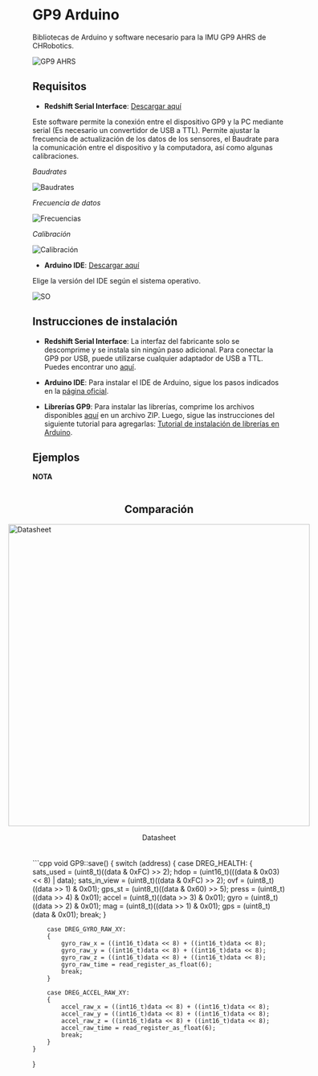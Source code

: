 # GP9 Arduino
Bibliotecas de Arduino y software necesario para la IMU GP9 AHRS de CHRobotics.

![GP9 AHRS](https://github.com/Frunk98/GP9_Arduino/blob/main/Imagenes/gp9.png)

## Requisitos  
- **Redshift Serial Interface**: [Descargar aquí](https://www.pololu.com/file/0J1934/SerialInterface_V3-1-5_8-08-2018.zip)

Este software permite la conexión entre el dispositivo GP9 y la PC mediante serial (Es necesario un convertidor de USB a TTL). Permite ajustar la frecuencia de actualización de los datos de los sensores, el Baudrate para la comunicación entre el dispositivo y la computadora, así como algunas calibraciones.

*Baudrates*

![Baudrates](https://github.com/Frunk98/GP9_Arduino/blob/main/Imagenes/rs2.png)

*Frecuencia de datos*

![Frecuencias](https://github.com/Frunk98/GP9_Arduino/blob/main/Imagenes/FR.png)

*Calibración*

![Calibración](https://github.com/Frunk98/GP9_Arduino/blob/main/Imagenes/cal.png)

- **Arduino IDE**: [Descargar aquí](https://github.com/Frunk98/GP9_Arduino/blob/main/FR.png)

Elige la versión del IDE según el sistema operativo.

![SO](https://github.com/Frunk98/GP9_Arduino/blob/main/Imagenes/ard.png)

## Instrucciones de instalación

- **Redshift Serial Interface**: La interfaz del fabricante solo se descomprime y se instala sin ningún paso adicional. Para conectar la GP9 por USB, puede utilizarse cualquier adaptador de USB a TTL. Puedes encontrar uno [aquí](https://a.co/d/9Ex6gT6).

- **Arduino IDE**: Para instalar el IDE de Arduino, sigue los pasos indicados en la [página oficial](https://www.arduino.cc/en/software).

- **Librerías GP9**: Para instalar las librerías, comprime los archivos disponibles [aquí](https://github.com/Frunk98/GP9_Arduino/tree/main/GP9-modificados) en un archivo ZIP. Luego, sigue las instrucciones del siguiente tutorial para agregarlas: [Tutorial de instalación de librerías en Arduino](https://www.youtube.com/watch?v=CK1THPvw77M&t=343s).

## Ejemplos

__**NOTA**__

<div style="display: flex; flex-direction: column; align-items: center;">
    <h2>Comparación</h2>
    <!-- Primera imagen con pie de imagen -->
    <div style="margin-bottom: 20px;">
        <img src="https://github.com/Frunk98/GP9_Arduino/blob/main/Imagenes/datas.png" alt="Datasheet" style="width: 600px;" />
        <p style="text-align: center;">Datasheet</p>
    </div>
</div>
```cpp
void GP9::save() {
    switch (address) {
        case DREG_HEALTH:
        {
            sats_used = (uint8_t)((data & 0xFC) >> 2);
            hdop = (uint16_t)(((data & 0x03) << 8) | data);
            sats_in_view = (uint8_t)((data & 0xFC) >> 2);
            ovf = (uint8_t)((data >> 1) & 0x01);
            gps_st = (uint8_t)((data & 0x60) >> 5);
            press = (uint8_t)((data >> 4) & 0x01);
            accel = (uint8_t)((data >> 3) & 0x01);
            gyro = (uint8_t)((data >> 2) & 0x01);
            mag = (uint8_t)((data >> 1) & 0x01);
            gps = (uint8_t)(data & 0x01);
            break;
        }

        case DREG_GYRO_RAW_XY:
        {
            gyro_raw_x = ((int16_t)data << 8) + ((int16_t)data << 8);
            gyro_raw_y = ((int16_t)data << 8) + ((int16_t)data << 8);
            gyro_raw_z = ((int16_t)data << 8) + ((int16_t)data << 8);
            gyro_raw_time = read_register_as_float(6);
            break;
        }

        case DREG_ACCEL_RAW_XY:
        {
            accel_raw_x = ((int16_t)data << 8) + ((int16_t)data << 8);
            accel_raw_y = ((int16_t)data << 8) + ((int16_t)data << 8);
            accel_raw_z = ((int16_t)data << 8) + ((int16_t)data << 8);
            accel_raw_time = read_register_as_float(6);
            break;
        }
    }
}
